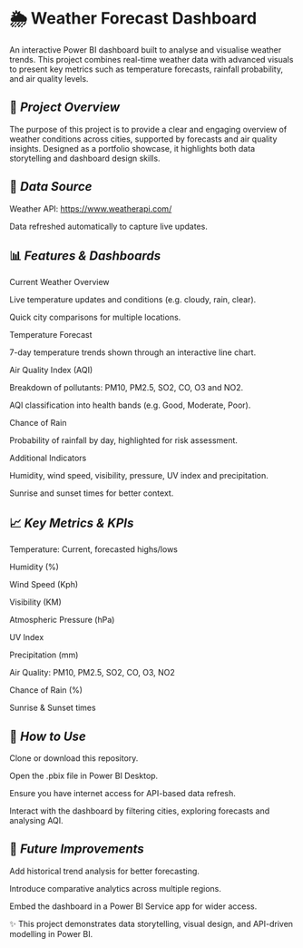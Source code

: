 # **🌦 Weather Forecast Dashboard**

An interactive Power BI dashboard built to analyse and visualise weather trends. This project combines real-time weather data with advanced visuals to present key metrics such as temperature forecasts, rainfall probability, and air quality levels.

## 📌 *Project Overview*

The purpose of this project is to provide a clear and engaging overview of weather conditions across cities, supported by forecasts and air quality insights. Designed as a portfolio showcase, it highlights both data storytelling and dashboard design skills.

## 🔗 *Data Source*

Weather API: https://www.weatherapi.com/

Data refreshed automatically to capture live updates.

## 📊 *Features & Dashboards*

Current Weather Overview

Live temperature updates and conditions (e.g. cloudy, rain, clear).

Quick city comparisons for multiple locations.

Temperature Forecast

7-day temperature trends shown through an interactive line chart.

Air Quality Index (AQI)

Breakdown of pollutants: PM10, PM2.5, SO2, CO, O3 and NO2.

AQI classification into health bands (e.g. Good, Moderate, Poor).

Chance of Rain

Probability of rainfall by day, highlighted for risk assessment.

Additional Indicators

Humidity, wind speed, visibility, pressure, UV index and precipitation.

Sunrise and sunset times for better context.

## 📈 *Key Metrics & KPIs*

Temperature: Current, forecasted highs/lows

Humidity (%)

Wind Speed (Kph)

Visibility (KM)

Atmospheric Pressure (hPa)

UV Index

Precipitation (mm)

Air Quality: PM10, PM2.5, SO2, CO, O3, NO2

Chance of Rain (%)

Sunrise & Sunset times

## 🚀 *How to Use*

Clone or download this repository.

Open the .pbix file in Power BI Desktop.

Ensure you have internet access for API-based data refresh.

Interact with the dashboard by filtering cities, exploring forecasts and analysing AQI.

## 📌 *Future Improvements*

Add historical trend analysis for better forecasting.

Introduce comparative analytics across multiple regions.

Embed the dashboard in a Power BI Service app for wider access.

✨ This project demonstrates data storytelling, visual design, and API-driven modelling in Power BI.
